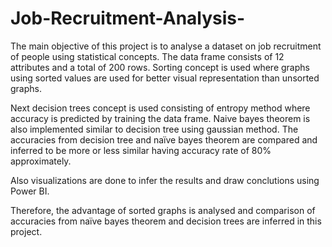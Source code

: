 # Job-Recruitment-Analysis-

The main objective of this project is to analyse a dataset on job recruitment of people using statistical concepts. The data frame consists of 12 attributes and a total of 200 rows. Sorting concept is used where graphs using sorted values are used for better visual representation than unsorted graphs.

Next decision trees concept is used consisting of entropy method where accuracy is predicted by training the data frame. Naive bayes theorem is also implemented similar to decision tree using gaussian method. 
The accuracies from decision tree and naïve bayes theorem are compared and inferred to be more or less similar having accuracy rate of 80% approximately. 

Also visualizations are done to infer the results and draw conclutions using Power BI.

Therefore, the advantage of sorted graphs is analysed and comparison of accuracies from naïve bayes theorem and decision trees are inferred in this project. 
